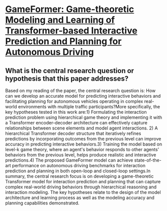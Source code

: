 # [GameFormer: Game-theoretic Modeling and Learning of Transformer-based   Interactive Prediction and Planning for Autonomous Driving](https://arxiv.org/abs/2303.05760)

## What is the central research question or hypothesis that this paper addresses?

 Based on my reading of the paper, the central research question is: How can we develop an accurate model for predicting interactive behaviors and facilitating planning for autonomous vehicles operating in complex real-world environments with multiple traffic participants?More specifically, the key hypotheses tested in this work are:1) Formulating the interaction prediction problem using hierarchical game theory and implementing it with a Transformer encoder-decoder architecture can effectively capture relationships between scene elements and model agent interactions. 2) A hierarchical Transformer decoder structure that iteratively refines predictions by incorporating outcomes from the previous level can improve accuracy in predicting interactive behaviors.3) Training the model based on level-k game theory, where an agent's behavior responds to other agents' behaviors from the previous level, helps produce realistic and interactive predictions.4) The proposed GameFormer model can achieve state-of-the-art performance on autonomous driving benchmarks for interaction prediction and planning in both open-loop and closed-loop settings.In summary, the central research focus is on developing a game-theoretic Transformer model for interaction prediction and planning that can capture complex real-world driving behaviors through hierarchical reasoning and interaction modeling. The key hypotheses relate to the design of the model architecture and learning process as well as the modeling accuracy and planning capabilities demonstrated.
